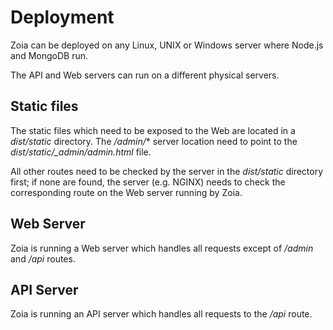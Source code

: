# Deployment

Zoia can be deployed on any Linux, UNIX or Windows server where Node.js and MongoDB run. 

The API and Web servers can run on a different physical servers.

## Static files

The static files which need to be exposed to the Web are located in a *dist/static* directory. The */admin/** server location need to point to the *dist/static/_admin/admin.html* file.

All other routes need to be checked by the server in the *dist/static* directory first; if none are found, the server (e.g. NGINX) needs to check the corresponding route on the Web server running by Zoia. 

## Web Server

Zoia is running a Web server which handles all requests except of */admin* and */api* routes.

## API Server

Zoia is running an API server which handles all requests to the */api* route.